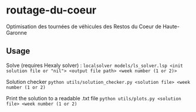 # routage-du-coeur
Optimisation des tournées de véhicules des Restos du Coeur de Haute-Garonne

## Usage

Solve (requires Hexaly solver) :
```localsolver models/ls_solver.lsp <init solution file or "nil"> <output file path> <week number (1 or 2)>```

Solution checker
```python utils/solution_checker.py <solution file> <week number (1 or 2)```

Print the solution to a readable .txt file
```python utils/plots.py <solution file> <week number (1 or 2)```
